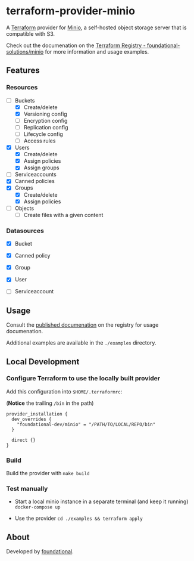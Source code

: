 # terraform-provider-minio

A [Terraform](https://terraform.io) provider for [Minio](https://min.io), a 
self-hosted object storage server that is compatible with S3.


Check out the documenation on the [Terraform Registry - foundational-solutions/minio](https://registry.terraform.io/providers/foundational-solutions/minio/latest/docs) for more information and usage examples.

## Features

### Resources

- [ ] Buckets
  - [x] Create/delete
  - [x] Versioning config
  - [ ] Encryption config
  - [ ] Replication config
  - [ ] Lifecycle config
  - [ ] Access rules
- [x] Users
  - [x] Create/delete
  - [x] Assign policies
  - [x] Assign groups
- [ ] Serviceaccounts
- [x] Canned policies
- [x] Groups
  - [x] Create/delete
  - [x] Assign policies
- [ ] Objects
  - [  ] Create files with a given content

### Datasources

- [x] Bucket
- [x] Canned policy
- [x] Group
- [x] User
- [ ] Serviceaccount


## Usage

Consult the 
[published documenation](https://registry.terraform.io/providers/foundational-solutions/minio/latest/docs) 
on the registry for usage documenation. 

Additional examples are available in the `./examples` directory.


## Local Development

### Configure Terraform to use the locally built provider

Add this configuration into `$HOME/.terraformrc`:

(**Notice** the trailing `/bin` in the path)

```
provider_installation {
  dev_overrides {
    "foundational-dev/minio" = "/PATH/TO/LOCAL/REPO/bin"
  }

  direct {}
}
```

### Build

Build the provider with `make build`

### Test manually

* Start a local minio instance in a separate terminal 
  (and keep it running)
  `docker-compose up`

* Use the provider
  `cd ./examples && terraform apply`

## About

Developed by [foundational](https://foundational.cc).
